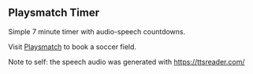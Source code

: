 ## Playsmatch Timer

Simple 7 minute timer with audio-speech countdowns.

Visit [Playsmatch](https://www.playsmatch.com) to book a soccer field.

Note to self: the speech audio was generated with https://ttsreader.com/